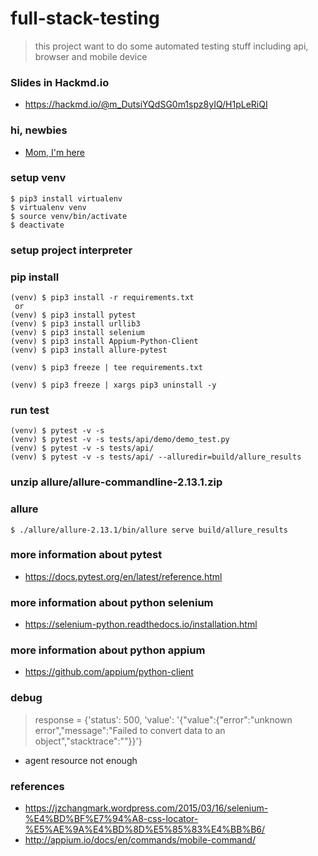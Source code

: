 # full-stack-testing
> this project want to do some automated testing stuff including api, browser and mobile device

### Slides in Hackmd.io
* https://hackmd.io/@m_DutsiYQdSG0m1spz8yIQ/H1pLeRiQI

### hi, newbies
* [Mom, I'm here](doc/Newbie.md)

### setup venv
```
$ pip3 install virtualenv
$ virtualenv venv
$ source venv/bin/activate
$ deactivate
```

### setup project interpreter

### pip install
```
(venv) $ pip3 install -r requirements.txt
 or
(venv) $ pip3 install pytest
(venv) $ pip3 install urllib3
(venv) $ pip3 install selenium
(venv) $ pip3 install Appium-Python-Client
(venv) $ pip3 install allure-pytest

(venv) $ pip3 freeze | tee requirements.txt
```
```
(venv) $ pip3 freeze | xargs pip3 uninstall -y
```

### run test
```
(venv) $ pytest -v -s
(venv) $ pytest -v -s tests/api/demo/demo_test.py
(venv) $ pytest -v -s tests/api/
(venv) $ pytest -v -s tests/api/ --alluredir=build/allure_results
```

### unzip allure/allure-commandline-2.13.1.zip

### allure
```
$ ./allure/allure-2.13.1/bin/allure serve build/allure_results
```

### more information about pytest
* https://docs.pytest.org/en/latest/reference.html

### more information about python selenium
* https://selenium-python.readthedocs.io/installation.html

### more information about python appium
* https://github.com/appium/python-client

### debug
> response = {'status': 500, 'value': '{"value":{"error":"unknown error","message":"Failed to convert data to an object","stacktrace":""}}'}

* agent resource not enough 

### references
* https://jzchangmark.wordpress.com/2015/03/16/selenium-%E4%BD%BF%E7%94%A8-css-locator-%E5%AE%9A%E4%BD%8D%E5%85%83%E4%BB%B6/
* http://appium.io/docs/en/commands/mobile-command/